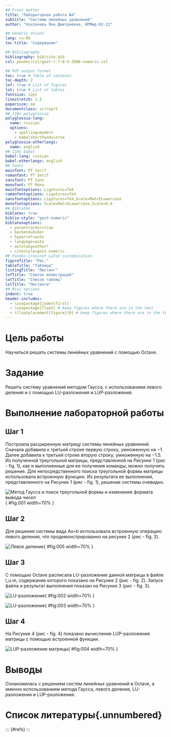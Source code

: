 ```yaml
---
## Front matter
title: "Лабораторная работа №4"
subtitle: "Системы линейных уравнений"
author: "Хохлачева Яна Дмитриевна, НПМмд-02-22"

## Generic otions
lang: ru-RU
toc-title: "Содержание"

## Bibliography
bibliography: bib/cite.bib
csl: pandoc/csl/gost-r-7-0-5-2008-numeric.csl

## Pdf output format
toc: true # Table of contents
toc-depth: 2
lof: true # List of figures
lot: true # List of tables
fontsize: 12pt
linestretch: 1.5
papersize: a4
documentclass: scrreprt
## I18n polyglossia
polyglossia-lang:
  name: russian
  options:
	- spelling=modern
	- babelshorthands=true
polyglossia-otherlangs:
  name: english
## I18n babel
babel-lang: russian
babel-otherlangs: english
## Fonts
mainfont: PT Serif
romanfont: PT Serif
sansfont: PT Sans
monofont: PT Mono
mainfontoptions: Ligatures=TeX
romanfontoptions: Ligatures=TeX
sansfontoptions: Ligatures=TeX,Scale=MatchLowercase
monofontoptions: Scale=MatchLowercase,Scale=0.9
## Biblatex
biblatex: true
biblio-style: "gost-numeric"
biblatexoptions:
  - parentracker=true
  - backend=biber
  - hyperref=auto
  - language=auto
  - autolang=other*
  - citestyle=gost-numeric
## Pandoc-crossref LaTeX customization
figureTitle: "Рис."
tableTitle: "Таблица"
listingTitle: "Листинг"
lofTitle: "Список иллюстраций"
lotTitle: "Список таблиц"
lolTitle: "Листинги"
## Misc options
indent: true
header-includes:
  - \usepackage{indentfirst}
  - \usepackage{float} # keep figures where there are in the text
  - \floatplacement{figure}{H} # keep figures where there are in the text
---
```


# Цель работы

Научиться решать системы линейных уравнений с помощью Octave.

# Задание

Решить систему уравнений методом Гаусса, с использованием левого деления и с помощью LU-разложения и LUP-разложения.

# Выполнение лабораторной работы

## Шаг 1

Построила расширенную матрицу системы линейных уравнений. Сначала добавила к третьей строке первую строку, умноженную на −1. Далее добавила к третьей строке вторую строку, умноженную на −1.5. Из полученной треугольной матрицы, представленной на Рисунке 1 (рис - fig. 1), как и выполненные для ее получения команды, можно получить решение. Для непосредственного поиска треугольной формы матрицы использовала встроенную функцию. Из результата ее выполнения, представленного на Рисунке 1 (рис - fig. 1), решение системы очевидно.

![Метод Гаусса и поиск треугольной формы и изменение формата вывода чисел](image/01.jpg){ #fig:001 width=70% }

## Шаг 2

 Для решения системы вида Ax=b использовала встроенную операцию левого деления, что продемонстрированно на рисунке 2 (рис - fig. 2).

![Левое деление](image/05.jpg){ #fig:005 width=70% }

## Шаг 3

С помощью Octave расписала LU-разложение данной матрицы в файле l_u.m, содержание которого показано на Рисунке 2 (рис - fig. 2). Запуск файла и результат выполнения показан на Рисунке 3 (рис - fig. 3).

![LU-разложение](image/02.jpg){ #fig:002 width=70% }

![LU-разложение](image/03.jpg){ #fig:003 width=70% }

## Шаг 4

На Рисунке 4 (рис - fig. 4) показано вычисление LUP-разложения матрицы с помощью встроенной функции.

![LUP-разложение матрицы](image/04.jpg){ #fig:004 width=70% }

# Выводы

Ознакомилась с решением систем линейных уравнений в Octave, а именно использованием метода Гаусса, левого деления, LU-разложения и LUP-разложения.


# Список литературы{.unnumbered}

::: {#refs}
:::
